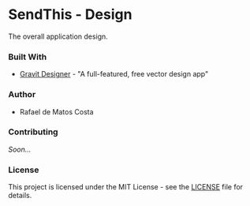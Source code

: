 # SendThis - Design

The overall application design.


### Built With

* [Gravit Designer](https://www.designer.io/) - "A full-featured, free vector design app"


### Author

* Rafael de Matos Costa

### Contributing

_Soon..._

### License

This project is licensed under the MIT License - see the [LICENSE](../../LICENSE) file for details.
